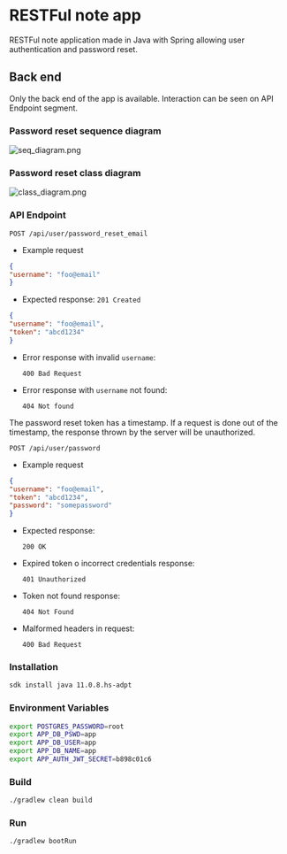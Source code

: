 # RESTFul note app #

RESTFul note application made in Java with Spring allowing user authentication and password reset.

## Back end ##

Only the back end of the app is available. Interaction can be seen on API Endpoint segment.

### Password reset sequence diagram ###

![seq_diagram.png]()

### Password reset class diagram ###

![class_diagram.png]()

### API Endpoint ###

```POST /api/user/password_reset_email```

* Example request

```json
{
"username": "foo@email"
}
```

* Expected response:
  `201 Created`

```json
{
"username": "foo@email",
"token": "abcd1234"
}
```

* Error response with invalid `username`:

  `400 Bad Request`

* Error response with `username` not found:

  `404 Not found`


The password reset token has a timestamp. If a request is done out of the timestamp, the response thrown by the server
will be unauthorized.

`POST /api/user/password`

* Example request

```json
{
"username": "foo@email",
"token": "abcd1234",
"password": "somepassword"
}
```

* Expected response:
  
  `200 OK`

* Expired token o incorrect credentials response:
  
  `401 Unauthorized`

* Token not found response:

  `404 Not Found`

* Malformed headers in request:

  `400 Bad Request`


### Installation ###

```bash
sdk install java 11.0.8.hs-adpt
```

### Environment Variables ###

```bash
export POSTGRES_PASSWORD=root
export APP_DB_PSWD=app
export APP_DB_USER=app
export APP_DB_NAME=app
export APP_AUTH_JWT_SECRET=b898c01c6
```

### Build ###

```bash
./gradlew clean build
```

### Run ###

```bash
./gradlew bootRun
```

